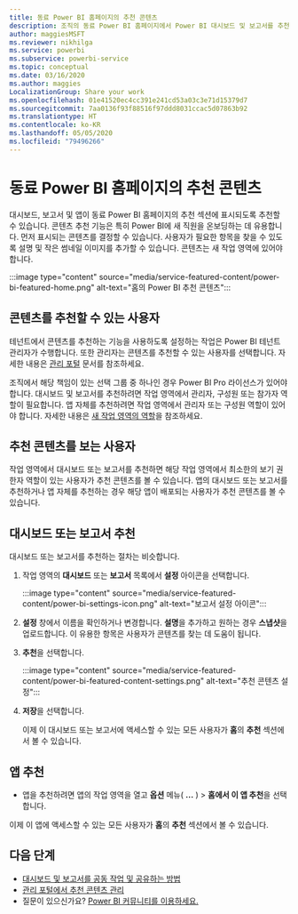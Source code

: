 ```yaml
---
title: 동료 Power BI 홈페이지의 추천 콘텐츠
description: 조직의 동료 Power BI 홈페이지에서 Power BI 대시보드 및 보고서를 추천하는 방법입니다.
author: maggiesMSFT
ms.reviewer: nikhilga
ms.service: powerbi
ms.subservice: powerbi-service
ms.topic: conceptual
ms.date: 03/16/2020
ms.author: maggies
LocalizationGroup: Share your work
ms.openlocfilehash: 01e41520ec4cc391e241cd53a03c3e71d15379d7
ms.sourcegitcommit: 7aa0136f93f88516f97ddd8031ccac5d07863b92
ms.translationtype: HT
ms.contentlocale: ko-KR
ms.lasthandoff: 05/05/2020
ms.locfileid: "79496266"
---
```

# <a name="feature-content-on-colleagues-power-bi-home-page"></a>동료 Power BI 홈페이지의 추천 콘텐츠

대시보드, 보고서 및 앱이 동료 Power BI 홈페이지의 추천 섹션에 표시되도록 추천할 수 있습니다. 콘텐츠 추천 기능은 특히 Power BI에 새 직원을 온보딩하는 데 유용합니다. 먼저 표시되는 콘텐츠를 결정할 수 있습니다. 사용자가 필요한 항목을 찾을 수 있도록 설명 및 작은 썸네일 이미지를 추가할 수 있습니다. 콘텐츠는 새 작업 영역에 있어야 합니다.

:::image type="content" source="media/service-featured-content/power-bi-featured-home.png" alt-text="홈의 Power BI 추천 콘텐츠":::

## <a name="who-can-feature-content"></a>콘텐츠를 추천할 수 있는 사용자

테넌트에서 콘텐츠를 추천하는 기능을 사용하도록 설정하는 작업은 Power BI 테넌트 관리자가 수행합니다. 또한 관리자는 콘텐츠를 추천할 수 있는 사용자를 선택합니다. 자세한 내용은 [관리 포털](../service-admin-portal.md#featured-content) 문서를 참조하세요.

조직에서 해당 책임이 있는 선택 그룹 중 하나인 경우 Power BI Pro 라이선스가 있어야 합니다. 대시보드 및 보고서를 추천하려면 작업 영역에서 관리자, 구성원 또는 참가자 역할이 필요합니다. 앱 자체를 추천하려면 작업 영역에서 관리자 또는 구성원 역할이 있어야 합니다. 자세한 내용은 [새 작업 영역의 역할](../service-new-workspaces.md#roles-in-the-new-workspaces)을 참조하세요.

## <a name="who-sees-featured-content"></a>추천 콘텐츠를 보는 사용자

작업 영역에서 대시보드 또는 보고서를 추천하면 해당 작업 영역에서 최소한의 보기 권한자 역할이 있는 사용자가 추천 콘텐츠를 볼 수 있습니다. 앱의 대시보드 또는 보고서를 추천하거나 앱 자체를 추천하는 경우 해당 앱이 배포되는 사용자가 추천 콘텐츠를 볼 수 있습니다.

## <a name="feature-a-dashboard-or-report"></a>대시보드 또는 보고서 추천

대시보드 또는 보고서를 추천하는 절차는 비슷합니다.

1. 작업 영역의 **대시보드** 또는 **보고서** 목록에서 **설정** 아이콘을 선택합니다.

    :::image type="content" source="media/service-featured-content/power-bi-settings-icon.png" alt-text="보고서 설정 아이콘":::

2. **설정** 창에서 이름을 확인하거나 변경합니다. **설명**을 추가하고 원하는 경우 **스냅샷**을 업로드합니다. 이 유용한 항목은 사용자가 콘텐츠를 찾는 데 도움이 됩니다.

3. **추천**을 선택합니다.

    :::image type="content" source="media/service-featured-content/power-bi-featured-content-settings.png" alt-text="추천 콘텐츠 설정":::

4. **저장**을 선택합니다.

    이제 이 대시보드 또는 보고서에 액세스할 수 있는 모든 사용자가 **홈**의 **추천** 섹션에서 볼 수 있습니다.

## <a name="feature-an-app"></a>앱 추천

- 앱을 추천하려면 앱의 작업 영역을 열고 **옵션** 메뉴( **...** ) > **홈에서 이 앱 추천**을 선택합니다.

이제 이 앱에 액세스할 수 있는 모든 사용자가 **홈**의 **추천** 섹션에서 볼 수 있습니다.

## <a name="next-steps"></a>다음 단계

* [대시보드 및 보고서를 공동 작업 및 공유하는 방법](../service-how-to-collaborate-distribute-dashboards-reports.md)
* [관리 포털에서 추천 콘텐츠 관리](../service-admin-portal.md#manage-featured-content)
* 질문이 있으신가요? [Power BI 커뮤니티를 이용하세요.](https://community.powerbi.com/)

